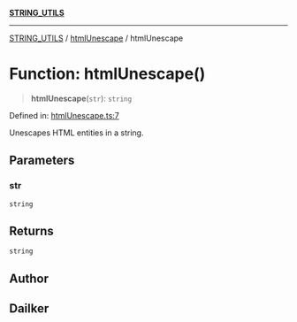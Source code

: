 [**STRING_UTILS**](../../README.md)

***

[STRING_UTILS](../../README.md) / [htmlUnescape](../README.md) / htmlUnescape

# Function: htmlUnescape()

> **htmlUnescape**(`str`): `string`

Defined in: [htmlUnescape.ts:7](https://github.com/dailker/everyutil/blob/88c583cdd8386be54599315f93f88880d20b94f3/src/string/htmlUnescape.ts#L7)

Unescapes HTML entities in a string.

## Parameters

### str

`string`

## Returns

`string`

## Author

## Dailker
